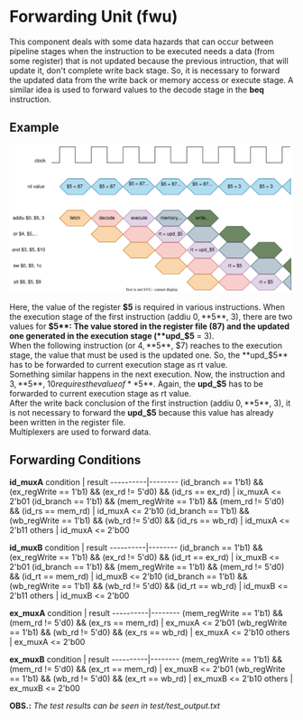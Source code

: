 # Forwarding Unit (fwu)

This component deals with some data hazards that can occur between pipeline stages when the instruction to be executed needs a data (from some register) that is not updated because the previous intruction, that will update it, don't complete write back stage. So, it is necessary to forward the updated data from the write back or memory access or execute stage. A similar idea is used to forward values to the decode stage in the **beq** instruction.

## Example

![fwu example](../../alib/fwu_example.svg) 

Here, the value of the register **$5** is required in various instructions. When the execution stage of the first instruction (addiu $0, **$5**, 3), there are two values for **$5**: The value stored in the register file (87) and the updated one generated in the execution stage (**upd_$5** = 3).  
When the following instruction (or $4, **$5**, $7) reaches to the execution stage, the value that must be used is the updated one. So, the **upd_$5** has to be forwarded to current execution stage as rt value.  
Something similar happens in the next execution. Now, the instruction and $3, **$5**, $10 requires the value of **$5**. Again, the **upd_$5** has to be forwarded to current execution stage as rt value.  
After the write back conclusion of the first instruction (addiu $0, **$5**, 3), it is not necessary to forward the **upd_$5** because this value has already been written in the register file.   
Multiplexers are used to forward data.  


## Forwarding Conditions
**id_muxA**
condition | result
----------|--------
(id_branch == 1'b1) && (ex_regWrite == 1'b1) && (ex_rd != 5'd0) && (id_rs == ex_rd) | ix_muxA <= 2'b01
(id_branch == 1'b1) && (mem_regWrite == 1'b1) && (mem_rd != 5'd0) && (id_rs == mem_rd) | id_muxA <= 2'b10
(id_branch == 1'b1) && (wb_regWrite == 1'b1) && (wb_rd != 5'd0) && (id_rs == wb_rd) | id_muxA <= 2'b11
others                                                          | id_muxA <= 2'b00

**id_muxB**
condition | result
----------|--------
(id_branch == 1'b1) && (ex_regWrite == 1'b1) && (ex_rd != 5'd0) && (id_rt == ex_rd) | ix_muxB <= 2'b01
(id_branch == 1'b1) && (mem_regWrite == 1'b1) && (mem_rd != 5'd0) && (id_rt == mem_rd) | id_muxB <= 2'b10
(id_branch == 1'b1) && (wb_regWrite == 1'b1) && (wb_rd != 5'd0) && (id_rt == wb_rd) | id_muxB <= 2'b11
others                                                          | id_muxB <= 2'b00


**ex_muxA**
condition | result
----------|--------
(mem_regWrite == 1'b1) && (mem_rd != 5'd0) && (ex_rs == mem_rd) | ex_muxA <= 2'b01
(wb_regWrite == 1'b1) && (wb_rd != 5'd0) && (ex_rs == wb_rd)    | ex_muxA <= 2'b10
others                                                          | ex_muxA <= 2'b00

**ex_muxB**
condition | result
----------|--------
(mem_regWrite == 1'b1) && (mem_rd != 5'd0) && (ex_rt == mem_rd) | ex_muxB <= 2'b01
(wb_regWrite == 1'b1) && (wb_rd != 5'd0) && (ex_rt == wb_rd)    | ex_muxB <= 2'b10
others                                                          | ex_muxB <= 2'b00

**OBS.:** *The test results can be seen in test/test_output.txt*